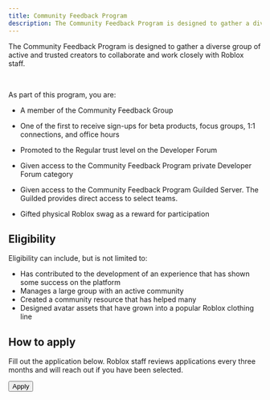 ```yaml
---
title: Community Feedback Program
description: The Community Feedback Program is designed to gather a diverse group of active and trusted creators to collaborate and work closely with Roblox staff.
---
```


The Community Feedback Program is designed to gather a diverse group of active and trusted creators to collaborate and work closely with Roblox staff.

<figure>
<Chip
    color="success"
    label="Status: Open"
    size="medium"
    variant="filled" />
</figure><br />

As part of this program, you are:

- A member of the Community Feedback Group
- One of the first to receive sign-ups for beta products, focus groups, 1:1 connections, and office hours
- Promoted to the Regular trust level on the Developer Forum
- Given access to the Community Feedback Program private Developer Forum category
- Given access to the Community Feedback Program Guilded Server. The Guilded provides direct access to select teams.

- Gifted physical Roblox swag as a reward for participation

## Eligibility

Eligibility can include, but is not limited to:

- Has contributed to the development of an experience that has shown some success on the platform
- Manages a large group with an active community
- Created a community resource that has helped many
- Designed avatar assets that have grown into a popular Roblox clothing line

## How to apply

Fill out the application below. Roblox staff reviews applications every three months and will reach out if you have been selected.

<Button href="https://devforum.roblox.com/t/community-feedback-program-application/1034529" size='large' variant='contained' style={{width:200}}>Apply</Button>
